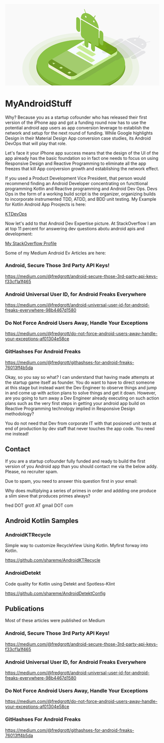 ![android dev](2_web_1x.jpg)

# MyAndroidStuff

Why? Because you as a startup cofounder who has released their first version of the iPhone app and got a funding round now has to use the potential android app users as app conversion leverage to establish the network and setup for the next round of funding. While Google highlights Design in their Material Design App conversion case studies, its Android DevOps that will play that role. 

Let's face it your iPhone app success means that the design of the UI of the app already has the basic foundation so in fact one needs to focus on using Responsive Design and Reactive Programming to eliminate all the app freezes that kill App conjversion growth and establishing the network effect.

If you used a Product Development Vice President, that person would recommend finding an Android Developer concentrating on functtional programming Kotlin and Reactive programming and Android Dev Ops. Devs Ops in the form of a working build script is the organizer, organizing builds to incorporate instrumented TDD, ATDD, and BDD unit testing. My Example for Kotlin Android App Proojects is here:

[KTDevOps](https://github.com/shareme/KTDevOps)

Now let's add to that Android Dev Expertise picture. At StackOverflow I am at top 11 percent for answering dev questions abotu android apis and development:

[My StackOverflow Profile](https://stackoverflow.com/users/237740/fred-grott?tab=reputation)

Some of my Medium Android Ev Articles are here:

### Android, Secure Those 3rd Party API Keys!

https://medium.com/@fredgrott/android-secure-those-3rd-party-api-keys-f33cf1a1f465

### Android Universal User ID, for Android Freaks Everywhere

https://medium.com/@fredgrott/android-universal-user-id-for-android-freaks-everywhere-98b4467d1580

### Do Not Force Android Users Away, Handle Your Exceptions

https://medium.com/@fredgrott/do-not-force-android-users-away-handle-your-exceptions-af01304e58ce

### GitHashses For Android Freaks

https://medium.com/@fredgrott/githashses-for-android-freaks-76013ff4b5da

Okay, so you say so what? I can understand that having made attempts at the startup game itself as founder. You do want to have to direct someone at this stage but instead want the Dev Engineer to observe things and jump in and come up with action plans to solve things and get it down. However, 
are you going to turn away a Dev Engineer already executing on such action plans such as the very first steps in getting your android app build on Reactive Programming technology implied in Responsive Design methodology?

You do not need that Dev from corporate IT with that posioned unit tests at end of production by dev staff that never touches the app code. You need me instead!



## Contact

If you are a startup cofounder fully funded and ready to build the first version of you Android app than you should contact me via the below addy. Please, no recruiter spam.

Due to spam, you need to answer this question first in your email:

Why does multiplying a series of primes in order and addding one produce a slim sieve that produces primes always?

fred DOT grott AT gmail DOT com



## Android Kotlin Samples

### AndroidKTRecycle

Simple way to customize RecycleView Using Kotlin. Myfirst forway into Kotlin.

https://github.com/shareme/AndroidKTRecycle

### AndroidDetekt

Code quality for Kotlin using Detekt and Spotless-Klint

https://github.com/shareme/AndroidDetektConfig

## Publications

Most of these articles were published on Medium

### Android, Secure Those 3rd Party API Keys!

https://medium.com/@fredgrott/android-secure-those-3rd-party-api-keys-f33cf1a1f465

### Android Universal User ID, for Android Freaks Everywhere

https://medium.com/@fredgrott/android-universal-user-id-for-android-freaks-everywhere-98b4467d1580

### Do Not Force Android Users Away, Handle Your Exceptions

https://medium.com/@fredgrott/do-not-force-android-users-away-handle-your-exceptions-af01304e58ce

### GitHashses For Android Freaks

https://medium.com/@fredgrott/githashses-for-android-freaks-76013ff4b5da

